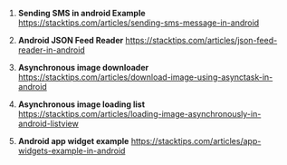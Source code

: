 1. **Sending SMS in android Example**
    https://stacktips.com/articles/sending-sms-message-in-android

2. **Android JSON Feed Reader**
    https://stacktips.com/articles/json-feed-reader-in-android

3. **Asynchronous image downloader**
    https://stacktips.com/articles/download-image-using-asynctask-in-android

4. **Asynchronous image loading list**
    https://stacktips.com/articles/loading-image-asynchronously-in-android-listview

5. **Android app widget example**
    https://stacktips.com/articles/app-widgets-example-in-android
